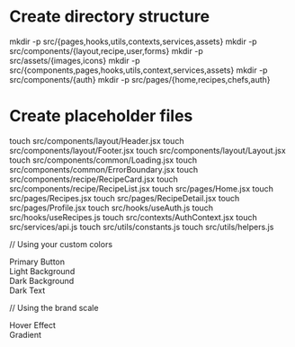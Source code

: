 # Create directory structure
mkdir -p src/{pages,hooks,utils,contexts,services,assets}
mkdir -p src/components/{layout,recipe,user,forms}
mkdir -p src/assets/{images,icons}
mkdir -p src/{components,pages,hooks,utils,context,services,assets}
mkdir -p src/components/{auth}
mkdir -p src/pages/{home,recipes,chefs,auth}

# Create placeholder files
touch src/components/layout/Header.jsx
touch src/components/layout/Footer.jsx
touch src/components/layout/Layout.jsx
touch src/components/common/Loading.jsx
touch src/components/common/ErrorBoundary.jsx
touch src/components/recipe/RecipeCard.jsx
touch src/components/recipe/RecipeList.jsx
touch src/pages/Home.jsx
touch src/pages/Recipes.jsx
touch src/pages/RecipeDetail.jsx
touch src/pages/Profile.jsx
touch src/hooks/useAuth.js
touch src/hooks/useRecipes.js
touch src/contexts/AuthContext.jsx
touch src/services/api.js
touch src/utils/constants.js
touch src/utils/helpers.js

// Using your custom colors
<div className="bg-primary text-white">Primary Button</div>
<div className="bg-primary-light text-secondary">Light Background</div>
<div className="bg-secondary text-primary-light">Dark Background</div>
<div className="text-primary-dark">Dark Text</div>

// Using the brand scale
<div className="bg-brand-500 hover:bg-brand-600">Hover Effect</div>
<div className="from-brand-400 to-brand-700">Gradient</div>